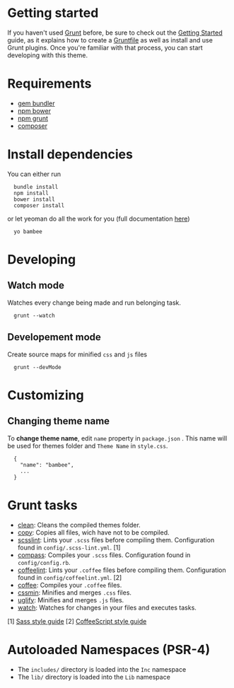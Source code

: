 # Getting started
If you haven't used [Grunt](http://gruntjs.com/) before, be sure to check out the [Getting Started](http://gruntjs.com/getting-started) guide, as it explains how to create a [Gruntfile](http://gruntjs.com/sample-gruntfile) as well as install and use Grunt plugins. Once you're familiar with that process, you can start developing with this theme.

# Requirements
- [gem bundler](http://bundler.io/)
- [npm bower](http://bower.io/)
- [npm grunt](http://gruntjs.com/)
- [composer](https://getcomposer.org/)

# Install dependencies
You can either run
```
  bundle install
  npm install
  bower install
  composer install
```
or let yeoman do all the work for you (full documentation [here](https://github.com/MBV-Media/generator-bambee))
```
  yo bambee
```

# Developing
## Watch mode
Watches every change being made and run belonging task.
```
  grunt --watch
```
## Developement mode
Create source maps for minified `css` and `js` files
```
  grunt --devMode
```

# Customizing
## Changing theme name
To **change theme name**, edit `name` property in `package.json` . This name will be used for themes folder and `Theme Name` in `style.css`.
```
  {
    "name": "bambee",
    ...
  }
```

# Grunt tasks
- [clean](https://github.com/gruntjs/grunt-contrib-clean): Cleans the compiled themes folder.
- [copy](https://github.com/gruntjs/grunt-contrib-copy): Copies all files, wich have not to be compiled.
- [scsslint](https://github.com/ahmednuaman/grunt-scss-lint): Lints your `.scss` files before compiling them. Configuration found in `config/.scss-lint.yml`. [1]
- [compass](https://github.com/gruntjs/grunt-contrib-compass): Compiles your `.scss` files. Configuration found in `config/config.rb`.
- [coffeelint](https://github.com/vojtajina/grunt-coffeelint): Lints your `.coffee` files before compiling them. Configuration found in `config/coffeelint.yml`. [2]
- [coffee](https://github.com/gruntjs/grunt-contrib-coffee): Compiles your `.coffee` files.
- [cssmin](https://github.com/gruntjs/grunt-contrib-cssmin): Minifies and merges `.css` files.
- [uglify](https://github.com/gruntjs/grunt-contrib-uglify): Minifies and merges `.js` files.
- [watch](https://github.com/gruntjs/grunt-contrib-watch): Watches for changes in your files and executes tasks.

[1] [Sass style guide](http://sass-guidelin.es/)
[2] [CoffeeScript style guide](https://github.com/polarmobile/coffeescript-style-guide)

# Autoloaded Namespaces (PSR-4)
- The `includes/` directory is loaded into the `Inc` namespace
- The `lib/` directory is loaded into the `Lib` namespace